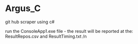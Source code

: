 # Argus_C
git hub scraper using c#

run the ConsoleApp1.exe file -
the result will be reported at the: ResultRepos.csv and ResultTiming.txt /n
